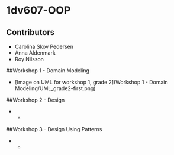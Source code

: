 # 1dv607-OOP


## Contributors
* Carolina Skov Pedersen
* Anna Aldenmark
* Roy Nilsson

##Workshop 1 - Domain Modeling
* [Image on UML for workshop 1, grade 2](Workshop 1 - Domain Modeling/UML_grade2-first.png)


##Workshop 2 - Design
* -

##Workshop 3 - Design Using Patterns
* -
